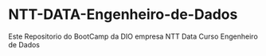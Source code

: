 # NTT-DATA-Engenheiro-de-Dados
Este Repositorio do BootCamp da DIO empresa NTT Data Curso Engenheiro de Dados 
